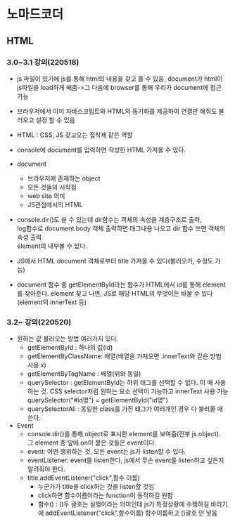 # 노마드코더
## HTML
### 3.0~3.1 강의(220518)
-   js 파일이 있기에 js를 통해 html의 내용을 갖고 올 수 있음, document가 html이 js파일을 load하게 해줌->그 다음에 browser를 통해 우리가 document에 접근 가능
-   브라우저에서 이미 자바스크립트와 HTML의 동기화를 제공하여 연결만 해줘도 불러오고 설정 할 수 있음
-   HTML : CSS, JS 갖고오는 접착제 같은 역할
-   console에 document를 입력하면 작성한 HTML 가져올 수 있다.
-   document
    -   브라우저에 존재하는 object
    -   모든 것들의 시작점
    -   web site 의미
    -   JS관점에서의 HTML

-   console.dir()도 쓸 수 있는데 dir함수는 객체의 속성을 계층구조로 출력,<br>
log함수로 document.body 객체 출력하면 태그내용 나오고 dir 함수 쓰면 객체의 속성 출력<br>
element의 내부볼 수 있다.
-    JS에서 HTML document 객체로부터 title 가져올 수 있다(불러오기, 수정도 가능)
-   document 함수 중 getElementById라는 함수가 HTML에서 id를 통해 element를 찾아준다. element 찾고 나면, JS로 해당 HTML의 무엇이든 바꿀 수 있다(element의 innerText 등)

### 3.2~ 강의(220520)
- 원하는 값 불러오는 방법 여러가지 있다.
    -   getElementById : 하나의 값(id)
    -   getElementByClassName: 배열(배열을 가져오면 .innerText와 같은 방법 사용 x)
    -   getElementByTagName : 배열(위와 동일)
    -   querySelector : getElementById는 하위 태그를 선택할 수 없다. 이 때 사용하는 것. CSS selector처럼 원하는 요소 선택이 가능하고 innerText 사용 가능<br>
    querySelector("#id명") = getElementById("id명")
    -   querySelectorAll : 동일한 class를 가진 태그가 여러개인 경우 다 불러올 때 쓴다.
- Event
    -   console.dir()를 통해 object로 표시한 element를 보여줌(전부 js object).<br>
    그 element 중 앞에 on이 붙은 것들은 event이다.
    -   event: 어떤 행위하는 것, 모든 event는 js가 listen할 수 있다.
    -   eventListener: event를 listen한다, js에서 무슨 event를 listen하고 싶은지 알려줘야 한다.
    -   title.addEventListener("click",함수 이름)
        -    누군가가 title을 click하는 것을 listen할 것임
        -   click하면 함수이름이라는 function이 동작하길 원함
        -    함수() : ()두 괄호는 실행이라는 의미인데 js가 특정상황에 수행하길 바라기에 addEventListener("click",함수이름) 함수이름하고 ()괄호 안 넣음
 